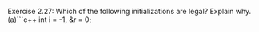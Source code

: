 Exercise 2.27: Which of the following initializations are legal? Explain why.<br />
(a)```c++ 
int i = -1, &r = 0;
```
